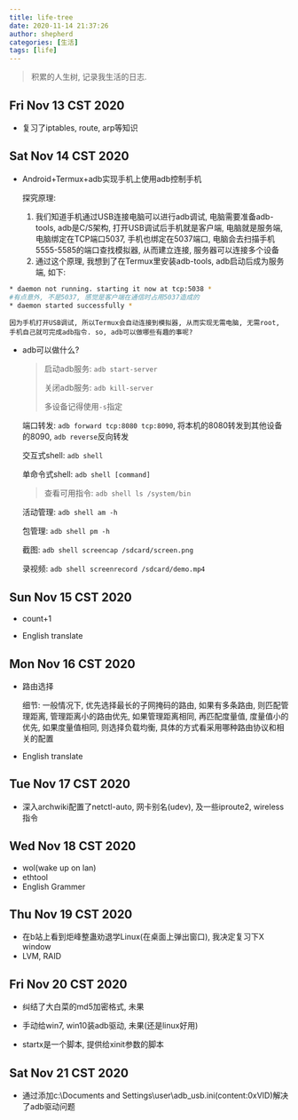 ```yaml
---
title: life-tree
date: 2020-11-14 21:37:26
author: shepherd
categories: [生活]
tags: [life]
---
```


> 积累的人生树, 记录我生活的日志.

<!-- more -->

## Fri Nov 13 CST 2020

- 复习了iptables, route, arp等知识

## Sat Nov 14 CST 2020

- Android+Termux+adb实现手机上使用adb控制手机

    探究原理: 

    1. 我们知道手机通过USB连接电脑可以进行adb调试, 电脑需要准备adb-tools, adb是C/S架构, 打开USB调试后手机就是客户端, 电脑就是服务端, 电脑绑定在TCP端口5037, 手机也绑定在5037端口, 电脑会去扫描手机5555-5585的端口查找模拟器, 从而建立连接, 服务器可以连接多个设备
    2. 通过这个原理, 我想到了在Termux里安装adb-tools, adb启动后成为服务端, 如下:

```bash
* daemon not running. starting it now at tcp:5038 *
#有点意外, 不是5037, 感觉是客户端在通信时占用5037造成的
* daemon started successfully *
```

    因为手机打开USB调试, 所以Termux会自动连接到模拟器, 从而实现无需电脑, 无需root, 手机自己就可完成adb指令. so, adb可以做哪些有趣的事呢?	

- adb可以做什么?

    > 启动adb服务: `adb start-server`
    >
    > 关闭adb服务: `adb kill-server`
    >
    > 多设备记得使用`-s`指定

    端口转发: `adb forward tcp:8080 tcp:8090`, 将本机的8080转发到其他设备的8090, `adb reverse`反向转发

    交互式shell: `adb shell`

    单命令式shell: `adb shell [command]`

    > 查看可用指令: `adb shell ls /system/bin`

    活动管理: `adb shell am -h `

    包管理: `adb shell pm -h`

    截图: `adb shell screencap /sdcard/screen.png`
    
    录视频: `adb shell screenrecord /sdcard/demo.mp4`

## Sun Nov 15 CST 2020

- count+1


- English translate

## Mon Nov 16 CST 2020

- 路由选择

    细节: 一般情况下, 优先选择最长的子网掩码的路由, 如果有多条路由, 则匹配管理距离, 管理距离小的路由优先, 如果管理距离相同, 再匹配度量值, 度量值小的优先, 如果度量值相同, 则选择负载均衡, 具体的方式看采用哪种路由协议和相关的配置

- English translate 

## Tue Nov 17 CST 2020

- 深入archwiki配置了netctl-auto, 网卡别名(udev), 及一些iproute2, wireless指令

## Wed Nov 18 CST 2020

- wol(wake up on lan)
- ethtool
- English Grammer

## Thu Nov 19 CST 2020

- 在b站上看到炬峰整蛊劝退学Linux(在桌面上弹出窗口), 我决定复习下X window
- LVM, RAID

## Fri Nov 20 CST 2020

- 纠结了大白菜的md5加密格式, 未果
- 手动给win7, win10装adb驱动, 未果(还是linux好用)

- startx是一个脚本, 提供给xinit参数的脚本

## Sat Nov 21 CST 2020

- 通过添加c:\Documents and Settings\user\adb_usb.ini(content:0xVID)解决了adb驱动问题


